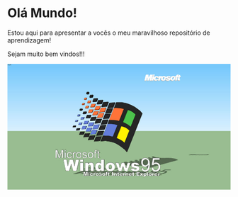 <h1>Olá Mundo!</h1>

<p>Estou aqui para apresentar a vocês o meu maravilhoso repositório de aprendizagem!</p>
<p>Sejam muito bem vindos!!!</p>

<img src="win95.jpeg" width=800px>